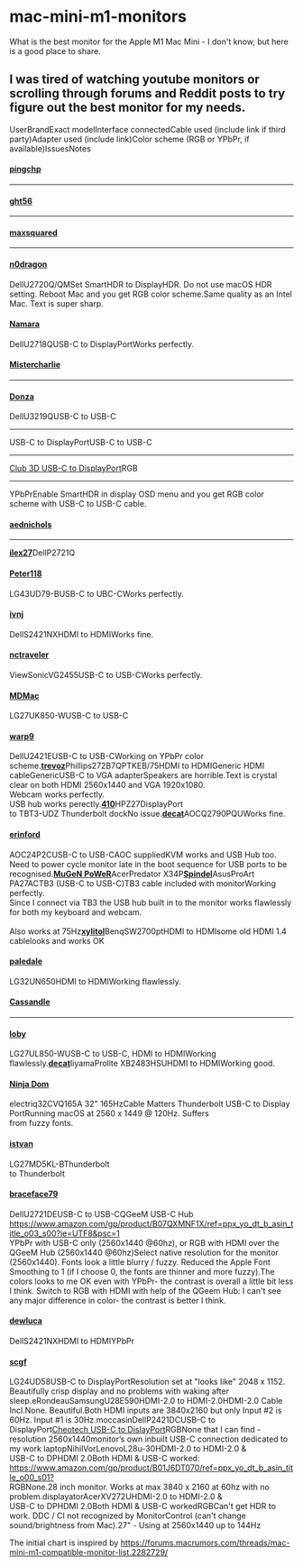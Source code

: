 # mac-mini-m1-monitors
What is the best monitor for the Apple M1 Mac Mini - I don't know, but here is a good place to share.


## I was tired of watching youtube monitors or scrolling through forums and Reddit posts to try figure out the best monitor for my needs.


<tbody><tr><td>User</td><td>Brand</td><td>Exact model</td><td>Interface connected</td><td>Cable used (include link if third party)</td><td>Adapter used (include link)</td><td>Color scheme (RGB or YPbPr, if available)</td><td>Issues</td><td>Notes</td></tr><tr><td><h4><a href="https://forums.macrumors.com/members/871682/" class="username" data-xf-init="member-tooltip" data-user-id="871682" data-username="pingchp" id="js-XFUniqueId26">pingchp</a>​</h4><hr><h4><a href="https://forums.macrumors.com/members/1230748/" class="username" data-xf-init="member-tooltip" data-user-id="1230748" data-username="ght56" id="js-XFUniqueId27">ght56</a>​</h4><hr><h4><a href="https://forums.macrumors.com/members/333649/" class="username" data-xf-init="member-tooltip" data-user-id="333649" data-username="maxsquared" id="js-XFUniqueId28">maxsquared</a>​</h4><hr><h4><a href="https://forums.macrumors.com/members/1145261/" class="username" data-xf-init="member-tooltip" data-user-id="1145261" data-username="n0dragon" id="js-XFUniqueId29">n0dragon</a>​</h4></td><td>Dell</td><td>U2720Q/QM</td><td></td><td></td><td></td><td></td><td>Set SmartHDR to DisplayHDR. Do not use macOS HDR setting. Reboot Mac and you get RGB color scheme.</td><td>Same quality as an Intel Mac. Text is super sharp.</td></tr><tr><td><h4><a href="https://forums.macrumors.com/members/1213138/" class="username" data-xf-init="member-tooltip" data-user-id="1213138" data-username="Namara" id="js-XFUniqueId30">Namara</a>​</h4></td><td>Dell</td><td>U2718Q</td><td></td><td>USB-C to DisplayPort</td><td></td><td></td><td></td><td>Works perfectly.</td></tr><tr><td><h4><a href="https://forums.macrumors.com/members/1246936/" class="username" data-xf-init="member-tooltip" data-user-id="1246936" data-username="Mistercharlie" id="js-XFUniqueId31">Mistercharlie</a>​</h4><hr><h4><a href="https://forums.macrumors.com/members/89963/" class="username" data-xf-init="member-tooltip" data-user-id="89963" data-username="Donza" id="js-XFUniqueId32">Donza</a>​</h4></td><td>Dell</td><td>U3219Q</td><td>USB-C to USB-C<br>
<hr>USB-C to DisplayPort</td><td>USB-C to USB-C<br>
<hr><a href="https://www.club-3d.com/en/detail/2470/usb_type_c_cable_to_dp_1.4_8k60hz_m-m_1.8m-5.9ft/" target="_blank" class="link link--external" rel="nofollow ugc noopener">Club 3D USB-C to DisplayPort</a></td><td></td><td>RGB<br>
<hr>YPbPr</td><td>Enable SmartHDR in display OSD menu and you get RGB color scheme with USB-C to USB-C cable.</td><td></td></tr><tr><td><h4><a href="https://forums.macrumors.com/members/442373/" class="username" data-xf-init="member-tooltip" data-user-id="442373" data-username="aednichols" id="js-XFUniqueId33">aednichols</a>​</h4><hr><b><a href="https://forums.macrumors.com/members/1247394/" class="username" data-xf-init="member-tooltip" data-user-id="1247394" data-username="ilex27" id="js-XFUniqueId34">ilex27</a></b></td><td>Dell</td><td>P2721Q</td><td></td><td></td><td></td><td></td><td></td><td></td></tr><tr><td><h4><a href="https://forums.macrumors.com/members/985636/" class="username" data-xf-init="member-tooltip" data-user-id="985636" data-username="Peter118" id="js-XFUniqueId35">Peter118</a>​</h4></td><td>LG</td><td>43UD79-B</td><td>USB-C to UBC-C</td><td></td><td></td><td></td><td></td><td>Works perfectly.</td></tr><tr><td><h4><a href="https://forums.macrumors.com/members/92165/" class="username" data-xf-init="member-tooltip" data-user-id="92165" data-username="ivnj" id="js-XFUniqueId36">ivnj</a>​</h4></td><td>Dell</td><td>S2421NX</td><td>HDMI to HDMI</td><td></td><td></td><td></td><td></td><td>Works fine.</td></tr><tr><td><h4><a href="https://forums.macrumors.com/members/1256022/" class="username" data-xf-init="member-tooltip" data-user-id="1256022" data-username="nctraveler" id="js-XFUniqueId37">nctraveler</a>​</h4></td><td>ViewSonic</td><td>VG2455</td><td>USB-C to USB-C</td><td></td><td></td><td></td><td></td><td>Works perfectly.</td></tr><tr><td><h4><a href="https://forums.macrumors.com/members/91656/" class="username" data-xf-init="member-tooltip" data-user-id="91656" data-username="MDMac" id="js-XFUniqueId38">MDMac</a>​</h4></td><td>LG</td><td>27UK850-W</td><td>USB-C to USB-C</td><td></td><td></td><td></td><td></td><td></td></tr><tr><td><h4><a href="https://forums.macrumors.com/members/1081819/" class="username" data-xf-init="member-tooltip" data-user-id="1081819" data-username="warp9" id="js-XFUniqueId39">warp9</a>​</h4></td><td>Dell</td><td>U2421E</td><td>USB-C to USB-C</td><td></td><td></td><td></td><td></td><td>Working on YPbPr color scheme.</td></tr><tr><td><b><a href="https://forums.macrumors.com/members/1253239/" class="username" data-xf-init="member-tooltip" data-user-id="1253239" data-username="trevoz" id="js-XFUniqueId40">trevoz</a></b></td><td>Phillips</td><td>272B7QPTKEB/75</td><td>HDMI to HDMI</td><td>Generic HDMI cable</td><td>GenericUSB-C to VGA adapter</td><td></td><td>Speakers are horrible.</td><td>Text is crystal clear on both HDMI 2560x1440 and VGA 1920x1080.<br>
Webcam works perfectly.<br>
USB hub works perectly.</td></tr><tr><td><b><a href="https://forums.macrumors.com/members/1247507/" class="username" data-xf-init="member-tooltip" data-user-id="1247507" data-username="410" id="js-XFUniqueId41">410</a></b></td><td>HP</td><td>Z27</td><td>DisplayPort<br>
to  TBT3-UDZ Thunderbolt dock</td><td></td><td></td><td></td><td></td><td>No issue.</td></tr><tr><td><b><a href="https://forums.macrumors.com/members/1195333/" class="username" data-xf-init="member-tooltip" data-user-id="1195333" data-username="decat" id="js-XFUniqueId42">decat</a></b></td><td>AOC</td><td>Q2790PQU</td><td></td><td></td><td></td><td></td><td></td><td>Works fine.</td></tr><tr><td><h4><a href="https://forums.macrumors.com/members/18373/" class="username" data-xf-init="member-tooltip" data-user-id="18373" data-username="erinford" id="js-XFUniqueId43">erinford</a>​</h4></td><td>AOC</td><td>24P2C</td><td>USB-C to USB-C</td><td>AOC supplied</td><td></td><td></td><td></td><td>KVM works and USB Hub too. Need to power cycle monitor late in the boot sequence for USB ports to be recognised.</td></tr><tr><td><b><a href="https://forums.macrumors.com/members/589809/" class="username" data-xf-init="member-tooltip" data-user-id="589809" data-username="MuGeN PoWeR" id="js-XFUniqueId44">MuGeN PoWeR</a></b></td><td>Acer</td><td>Predator X34P</td><td></td><td></td><td></td><td></td><td></td><td></td></tr><tr><td><b><a href="https://forums.macrumors.com/members/1235863/" class="username" data-xf-init="member-tooltip" data-user-id="1235863" data-username="Spindel" id="js-XFUniqueId45">Spindel</a></b></td><td>Asus</td><td>ProArt PA27AC</td><td>TB3 (USB-C to USB-C)</td><td>TB3 cable included with monitor</td><td></td><td></td><td></td><td>Working perfectly.<br>
Since I connect via TB3 the USB hub built in to the monitor works flawlessly for both my keyboard and webcam.<br>
<br>
Also works at 75Hz</td></tr><tr><td><b><a href="https://forums.macrumors.com/members/858249/" class="username" data-xf-init="member-tooltip" data-user-id="858249" data-username="xylitol" id="js-XFUniqueId46">xylitol</a></b></td><td>Benq</td><td>SW2700pt</td><td>HDMI to HDMI</td><td>some old HDMI 1.4 cable</td><td></td><td></td><td></td><td>looks and works OK</td></tr><tr><td><h4><a href="https://forums.macrumors.com/members/1226934/" class="username" data-xf-init="member-tooltip" data-user-id="1226934" data-username="paledale" id="js-XFUniqueId47">paledale</a>​</h4></td><td>LG</td><td>32UN650</td><td>HDMI to HDMI</td><td></td><td></td><td></td><td></td><td>Working flawlessly.</td></tr><tr><td><h4><a href="https://forums.macrumors.com/members/1219835/" class="username" data-xf-init="member-tooltip" data-user-id="1219835" data-username="Cassandle" id="js-XFUniqueId48">Cassandle</a>​</h4><hr><h4><a href="https://forums.macrumors.com/members/457580/" class="username" data-xf-init="member-tooltip" data-user-id="457580" data-username="loby" id="js-XFUniqueId49">loby</a>​</h4></td><td>LG</td><td>27UL850-W</td><td>USB-C to USB-C, HDMI to HDMI</td><td></td><td></td><td></td><td></td><td>Working flawlessly.</td></tr><tr><td><b><a href="https://forums.macrumors.com/members/1195333/" class="username" data-xf-init="member-tooltip" data-user-id="1195333" data-username="decat" id="js-XFUniqueId50">decat</a></b></td><td>Iiyama</td><td>Prolite XB2483HSU</td><td>HDMI to HDMI</td><td></td><td></td><td></td><td></td><td>Working good.</td></tr><tr><td><h4><a href="https://forums.macrumors.com/members/98380/" class="username" data-xf-init="member-tooltip" data-user-id="98380" data-username="Ninja Dom" id="js-XFUniqueId51">Ninja Dom</a>​</h4></td><td>electriq</td><td>32CVQ165A 32" 165Hz</td><td>Cable Matters Thunderbolt USB-C to Display Port</td><td></td><td></td><td></td><td>Running macOS at 2560 x 1449 @ 120Hz. Suffers<br>
from fuzzy fonts.</td><td></td></tr><tr><td><h4><a href="https://forums.macrumors.com/members/730228/" class="username" data-xf-init="member-tooltip" data-user-id="730228" data-username="istvan" id="js-XFUniqueId52">istvan</a>​</h4></td><td>LG</td><td>27MD5KL-B</td><td>Thunderbolt<br>
to  Thunderbolt</td><td></td><td></td><td></td><td></td><td></td></tr><tr><td><h4><a href="https://forums.macrumors.com/members/1259498/" class="username" data-xf-init="member-tooltip" data-user-id="1259498" data-username="braceface79" id="js-XFUniqueId53">braceface79</a>​</h4></td><td>Dell</td><td>U2721DE</td><td>USB-C to USB-C</td><td></td><td>QGeeM USB-C Hub<br>
<div><a href="https://buy.geni.us/Proxy.ashx?TSID=104254&amp;GR_URL=https%3A%2F%2Fwww.amazon.com%2Fgp%2Fproduct%2FB07QXMNF1X%2Fref%3Dppx_yo_dt_b_asin_title_o03_s00%3Fie%3DUTF8%26psc%3D1%26tag%3Dmrforums-20&amp;dtb=1" target="_blank" class="link link--external" rel="nofollow ugc noopener">https://www.amazon.com/gp/product/B07QXMNF1X/ref=ppx_yo_dt_b_asin_title_o03_s00?ie=UTF8&amp;psc=1</a></div></td><td>YPbPr with USB-C only (2560x1440 @60hz), or RGB with HDMI over the QGeeM Hub (2560x1440 @60hz)</td><td>Select native resolution for the monitor (2560x1440). Fonts look a little blurry / fuzzy. Reduced the Apple Font Smoothing to 1 (if I choose 0, the fonts are thinner and more fuzzy).</td><td>The colors looks to me OK even with YPbPr- the contrast is overall a little bit less I think. Switch to RGB with HDMI with help of the QGeem Hub: I can't see any major difference in color- the contrast is better I think.</td></tr><tr><td><h4><a href="https://forums.macrumors.com/members/1132520/" class="username" data-xf-init="member-tooltip" data-user-id="1132520" data-username="dewluca" id="js-XFUniqueId54">dewluca</a>​</h4></td><td>Dell</td><td>S2421NX</td><td>HDMI to HDMI</td><td></td><td></td><td>YPbPr</td><td></td><td></td></tr><tr><td><h4><a href="https://forums.macrumors.com/members/20242/" class="username" data-xf-init="member-tooltip" data-user-id="20242" data-username="scgf" id="js-XFUniqueId55">scgf</a>​</h4></td><td>LG</td><td>24UD58</td><td>USB-C to DisplayPort</td><td></td><td></td><td></td><td></td><td>Resolution set at "looks like" 2048 x 1152. Beautifully crisp display and no problems with waking after sleep.</td></tr><tr><td>eRondeau</td><td>Samsung</td><td>U28E590</td><td>HDMI-2.0 to HDMI-2.0</td><td>HDMI-2.0 Cable Incl.</td><td></td><td></td><td>None. Beautiful.</td><td>Both HDMI inputs are 3840x2160 but only Input #2 is 60Hz. Input #1 is 30Hz.</td></tr><tr><td>moccasin</td><td>Dell</td><td>P2421DC</td><td>USB-C to DisplayPort</td><td><a href="https://buy.geni.us/Proxy.ashx?TSID=104254&amp;GR_URL=https%3A%2F%2Fwww.amazon.co.uk%2FCHOETECH-DisplayPort-Thunderbolt-Compatible-MacBook%2Fdp%2FB0744GWJ8X%3Ftag%3Dmacr0e-21&amp;dtb=1" target="_blank" class="link link--external" rel="nofollow ugc noopener">Cheotech USB-C to DislayPort</a></td><td></td><td>RGB</td><td>None that I can find - resolution 2560x1440</td><td>monitor’s own inbuilt USB-C connection dedicated to my work laptop</td></tr><tr><td>NihilVor</td><td>Lenovo</td><td>L28u-30</td><td>HDMI-2.0 to HDMI-2.0 &amp;<br>
USB-C to DP</td><td>HDMI 2.0</td><td>Both HDMI &amp; USB-C worked: <div><a href="https://buy.geni.us/Proxy.ashx?TSID=104254&amp;GR_URL=https%3A%2F%2Fwww.amazon.com%2Fgp%2Fproduct%2FB01J6DT070%2Fref%3Dppx_yo_dt_b_asin_title_o00_s01%3Ftag%3Dmrforums-20&amp;dtb=1" target="_blank" class="link link--external" rel="nofollow ugc noopener">https://www.amazon.com/gp/product/B01J6DT070/ref=ppx_yo_dt_b_asin_title_o00_s01?</a></div></td><td>RGB</td><td>None.</td><td>28 inch monitor. Works at max 3840 x 2160 at 60hz with no problem.</td></tr><tr><td>displayator</td><td>Acer</td><td>XV272U</td><td>HDMI-2.0 to HDMI-2.0 &amp;<br>
USB-C to DP</td><td>HDMI 2.0</td><td>Both HDMI &amp; USB-C worked</td><td>RGB</td><td>Can't get HDR to work. DDC / CI not recognized by MonitorControl (can't change sound/brightness from Mac).</td><td>27" - Using at 2560x1440 up to 144Hz</td></tr></tbody>



The initial chart is inspired by https://forums.macrumors.com/threads/mac-mini-m1-compatible-monitor-list.2282729/
